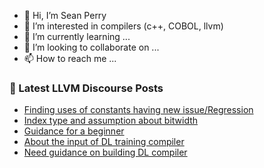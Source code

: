 - 👋 Hi, I’m Sean Perry
- 👀 I’m interested in compilers (c++, COBOL, llvm)
- 🌱 I’m currently learning ...
- 💞️ I’m looking to collaborate on ...
- 📫 How to reach me ...

<!---
s66perry/s66perry is a ✨ special ✨ repository because its `README.md` (this file) appears on your GitHub profile.
You can click the Preview link to take a look at your changes.
--->
### 📕 Latest LLVM Discourse Posts

<!-- DISCOURSE-LLVM:START -->
- [Finding uses of constants having new issue/Regression](https://discourse.llvm.org/t/finding-uses-of-constants-having-new-issue-regression/88295#post_1)
- [Index type and assumption about bitwidth](https://discourse.llvm.org/t/index-type-and-assumption-about-bitwidth/88287#post_4)
- [Guidance for a beginner](https://discourse.llvm.org/t/guidance-for-a-beginner/88289#post_5)
- [About the input of DL training compiler](https://discourse.llvm.org/t/about-the-input-of-dl-training-compiler/88292#post_1)
- [Need guidance on building DL compiler](https://discourse.llvm.org/t/need-guidance-on-building-dl-compiler/88291#post_1)
<!-- DISCOURSE-LLVM:END -->
